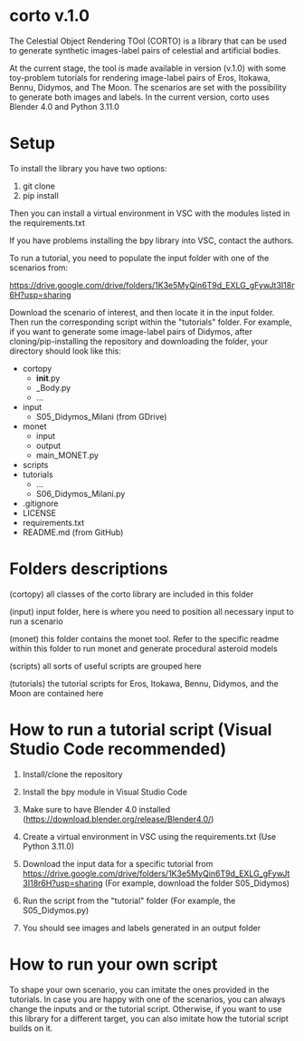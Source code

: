 # corto v.1.0
The Celestial Object Rendering TOol (CORTO) is a library that can be used to generate synthetic images-label pairs of celestial and artificial bodies.

At the current stage, the tool is made available in version (v.1.0) with some toy-problem tutorials for rendering image-label pairs of Eros, Itokawa, Bennu, Didymos, and The Moon. The scenarios are set with the possibility to generate both images and labels. In the current version, corto uses Blender 4.0 and Python 3.11.0

# Setup
To install the library you have two options: 

1) git clone 
2) pip install

Then you can install a virtual environment in VSC with the modules listed in the requirements.txt

If you have problems installing the bpy library into VSC, contact the authors. 

To run a tutorial, you need to populate the input folder with one of the scenarios from:

https://drive.google.com/drive/folders/1K3e5MyQin6T9d_EXLG_gFywJt3I18r6H?usp=sharing

Download the scenario of interest, and then locate it in the input folder. Then run the corresponding script within the "tutorials" folder. For example, if you want to generate some image-label pairs of Didymos, after cloning/pip-installing the repository and downloading the folder, your directory should look like this: 

- cortopy
	- __init__.py
	- _Body.py
	- ...
- input 
	- S05_Didymos_Milani (from GDrive)
- monet
	- input
	- output
	- main_MONET.py
- scripts 
- tutorials
	- ...
	- S06_Didymos_Milani.py
- .gitignore
- LICENSE
- requirements.txt
- README.md (from GitHub)	

# Folders descriptions
(cortopy) all classes of the corto library are included in this folder

(input) input folder, here is where you need to position all necessary input to run a scenario

(monet) this folder contains the monet tool. Refer to the specific readme within this folder to run monet and generate procedural asteroid models

(scripts) all sorts of useful scripts are grouped here

(tutorials) the tutorial scripts for Eros, Itokawa, Bennu, Didymos, and the Moon are contained here

# How to run a tutorial script (Visual Studio Code recommended)

1) Install/clone the repository 

2) Install the bpy module in Visual Studio Code

3) Make sure to have Blender 4.0 installed (https://download.blender.org/release/Blender4.0/) 

4) Create a virtual environment in VSC using the requirements.txt (Use Python 3.11.0)
   
5) Download the input data for a specific tutorial from https://drive.google.com/drive/folders/1K3e5MyQin6T9d_EXLG_gFywJt3I18r6H?usp=sharing (For example, download the folder S05_Didymos)

6) Run the script from the "tutorial" folder (For example, the S05_Didymos.py)

7) You should see images and labels generated in an output folder

# How to run your own script 

To shape your own scenario, you can imitate the ones provided in the tutorials. In case you are happy with one of the scenarios, you can always change the inputs and or the tutorial script. Otherwise, if you want to use this library for a different target, you can also imitate how the tutorial script builds on it. 

